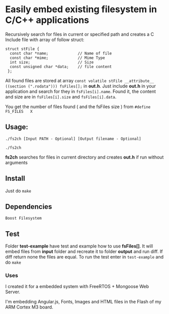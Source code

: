 # Easily embed existing filesystem in C/C++ applications

Recursively search for files in current or specified path and creates a C Include file with array of follow struct:

```
struct stFile {
  const char *name;             // Name of file
  const char *mime;             // Mime Type
  int size;                     // Size
  const unsigned char *data;    // file content
 };
```

All found files are stored at array `const volatile stFile __attribute__ ((section (".rodata"))) fsFiles[];` in **out.h**.
Just include **out.h** in your application and search for they in `fsFiles[i].name`. Found it, the content and size are in `fsFiles[i].size` and `fsFiles[i].data`.

You get the number of files found ( and the fsFiles size ) from `#define FS_FILES	X`


## Usage:
```
./fs2ch [Input PATH - Optional] [Output filename - Optional]
```
```
./fs2ch 
```

**fs2ch** searches for files in current directory and creates **out.h** if run without  arguments

## Install
Just do `make` 

## Dependencies
`Boost Filesystem`

## Test
Folder **test-example** have test and example how to use **fsFiles[]**. It 
will embed files from **input** folder and recreate it to folder 
**output** and run diff. If diff return none the files are equal.
To run the test enter in `test-example` and do `make`

### Uses
I created it for a embedded system with FreeRTOS + Mongoose Web Server. 

I'm embedding Angular.js, Fonts, Images and HTML files in the Flash of my ARM Cortex M3 board. 

